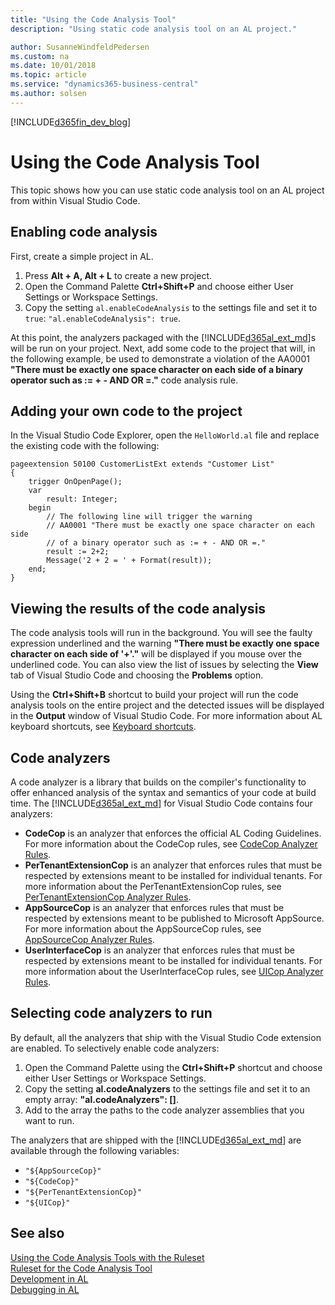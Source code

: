 ```yaml
---
title: "Using the Code Analysis Tool"
description: "Using static code analysis tool on an AL project."

author: SusanneWindfeldPedersen
ms.custom: na
ms.date: 10/01/2018
ms.topic: article
ms.service: "dynamics365-business-central"
ms.author: solsen
---
```


[!INCLUDE[d365fin_dev_blog](includes/d365fin_dev_blog.md)]

# Using the Code Analysis Tool
This topic shows how you can use static code analysis tool on an AL project from within Visual Studio Code.

## Enabling code analysis
First, create a simple project in AL. 
1. Press **Alt + A, Alt + L** to create a new project.
2. Open the Command Palette **Ctrl+Shift+P** and choose either User Settings or Workspace Settings.
3. Copy the setting `al.enableCodeAnalysis` to the settings file and set it to `true`: `"al.enableCodeAnalysis": true`.

At this point, the analyzers packaged with the [!INCLUDE[d365al_ext_md](../includes/d365al_ext_md.md)]s will be run on your project. Next, add some code to the project that will, in the following example, be used to demonstrate a violation of the AA0001 **"There must be exactly one space character on each side of a binary operator such as := + - AND OR =."** code analysis rule. 

## Adding your own code to the project
In the Visual Studio Code Explorer, open the `HelloWorld.al` file and replace the existing code with the following:

```
pageextension 50100 CustomerListExt extends "Customer List"
{
    trigger OnOpenPage();
    var
        result: Integer;
    begin        
        // The following line will trigger the warning
        // AA0001 "There must be exactly one space character on each side 
        // of a binary operator such as := + - AND OR =." 
        result := 2+2; 
        Message('2 + 2 = ' + Format(result));
    end;
}
```

## Viewing the results of the code analysis
The code analysis tools will run in the background. You will see the faulty expression underlined and the warning **"There must be exactly one space character on each side of '+'."** will be displayed if you mouse over the underlined code.
You can also view the list of issues by selecting the **View** tab of Visual Studio Code and choosing the **Problems** option.

Using the **Ctrl+Shift+B** shortcut to build your project will run the code analysis tools on the entire project and the detected issues will be displayed in the **Output** window of Visual Studio Code. For more information about AL keyboard shortcuts, see [Keyboard shortcuts](devenv-keyboard-shortcuts.md).

## Code analyzers
A code analyzer is a library that builds on the compiler's functionality to offer enhanced analysis of the syntax and semantics of your code at build time.
The [!INCLUDE[d365al_ext_md](../includes/d365al_ext_md.md)] for Visual Studio Code contains four analyzers:
- **CodeCop** is an analyzer that enforces the official AL Coding Guidelines. For more information about the CodeCop rules, see [CodeCop Analyzer Rules](analyzers/codecop.md).
- **PerTenantExtensionCop** is an analyzer that enforces rules that must be respected by extensions meant to be installed for individual tenants. For more information about the PerTenantExtensionCop rules, see [PerTenantExtensionCop Analyzer Rules](analyzers/pertenantextensioncop.md).
- **AppSourceCop** is an analyzer that enforces rules that must be respected by extensions meant to be published to Microsoft AppSource. For more information about the AppSourceCop rules, see [AppSourceCop Analyzer Rules](analyzers/appsourcecop.md).
- **UserInterfaceCop** is an analyzer that enforces rules that must be respected by extensions meant to be installed for individual tenants. For more information about the UserInterfaceCop rules, see [UICop Analyzer Rules](analyzers/uicop.md).

## Selecting code analyzers to run
By default, all the analyzers that ship with the Visual Studio Code extension are enabled.
To selectively enable code analyzers:
1. Open the Command Palette using the **Ctrl+Shift+P** shortcut and choose either User Settings or Workspace Settings.
2. Copy the setting **al.codeAnalyzers** to the settings file and set it to an empty array: **"al.codeAnalyzers": []**.
3. Add to the array the paths to the code analyzer assemblies that you want to run.

The analyzers that are shipped with the [!INCLUDE[d365al_ext_md](../includes/d365al_ext_md.md)] are available through the following variables:
- `"${AppSourceCop}"`
- `"${CodeCop}"`
- `"${PerTenantExtensionCop}"`
- `"${UICop}"`

## See also
[Using the Code Analysis Tools with the Ruleset](devenv-using-code-analysis-tool-with-rule-set.md)  
[Ruleset for the Code Analysis Tool](devenv-rule-set-syntax-for-code-analysis-tools.md)  
[Development in AL](devenv-dev-overview.md)  
[Debugging in AL](devenv-debugging.md)

